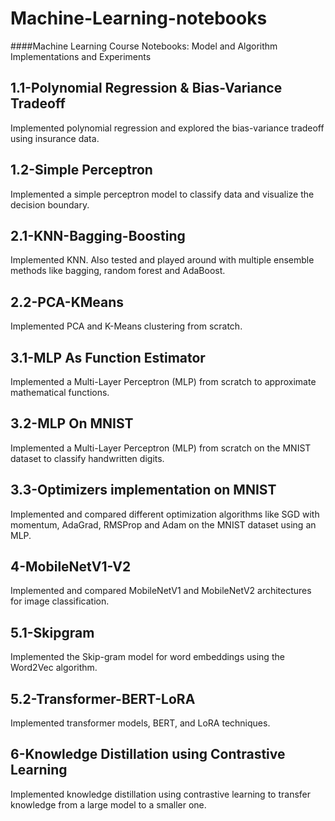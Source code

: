 # Machine-Learning-notebooks
####Machine Learning Course Notebooks: Model and Algorithm Implementations and Experiments

## 1.1-Polynomial Regression & Bias-Variance Tradeoff
Implemented polynomial regression and explored the bias-variance tradeoff using insurance data.

## 1.2-Simple Perceptron
Implemented a simple perceptron model to classify data and visualize the decision boundary.

## 2.1-KNN-Bagging-Boosting
Implemented KNN. Also tested and played around with multiple ensemble methods like bagging, random forest and AdaBoost.

## 2.2-PCA-KMeans
Implemented PCA and K-Means clustering from scratch.

## 3.1-MLP As Function Estimator
Implemented a Multi-Layer Perceptron (MLP) from scratch to approximate mathematical functions.

## 3.2-MLP On MNIST
Implemented a Multi-Layer Perceptron (MLP) from scratch on the MNIST dataset to classify handwritten digits.

## 3.3-Optimizers implementation on MNIST
Implemented and compared different optimization algorithms like SGD with momentum, AdaGrad, RMSProp and Adam on the MNIST dataset using an MLP.

## 4-MobileNetV1-V2
Implemented and compared MobileNetV1 and MobileNetV2 architectures for image classification.

## 5.1-Skipgram
Implemented the Skip-gram model for word embeddings using the Word2Vec algorithm.

## 5.2-Transformer-BERT-LoRA
Implemented transformer models, BERT, and LoRA techniques.

## 6-Knowledge Distillation using Contrastive Learning
Implemented knowledge distillation using contrastive learning to transfer knowledge from a large model to a smaller one.
